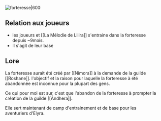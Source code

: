 ![forteresse|600](70cf33e1d01c1fd8b75b1bb787f28e77.png)

## Relation aux joueurs
- les joueurs et [[La Mélodie de Lliira]] s'entraine dans la forteresse depuis ~9mois.
- Il s'agit de leur base
## Lore
La forteresse aurait été créé par [[Nimora]] à la demande de la guilde [[Roshane]].
l'objectif et la raison pour laquelle la forteresse à été abandonnée est inconnue pour la plupart des gens. 

Ce qui pour moi est sur, c'est que l'abandon de la forteresse à prompter la création de la guilde [[Andhera]]. 

Elle sert maintenant de camp d'entrainement et de base pour les aventuriers d'Elyra.